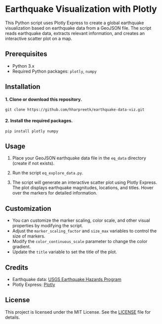 # Earthquake Visualization with Plotly

This Python script uses Plotly Express to create a global earthquake visualization based on earthquake data from a GeoJSON file. The script reads earthquake data, extracts relevant information, and creates an interactive scatter plot on a map.

## Prerequisites

- Python 3.x
- Required Python packages: `plotly`, `numpy`

## Installation

#### 1. Clone or download this repository.
   ```
   git clone https://github.com/hharpreetk/earthquake-data-viz.git
   ```
#### 2. Install the required packages.
    pip install plotly numpy
    
## Usage

1. Place your GeoJSON earthquake data file in the `eq_data` directory (create if not exists).

2. Run the script `eq_explore_data.py`.


3. The script will generate an interactive scatter plot using Plotly Express. The plot displays earthquake magnitudes, locations, and titles. Hover over the markers for detailed information.

## Customization

- You can customize the marker scaling, color scale, and other visual properties by modifying the script.
- Adjust the `marker_scaling_factor` and `size_max` variables to control the size of markers.
- Modify the `color_continuous_scale` parameter to change the color gradient.
- Update the `title` variable to set the title of the plot.

## Credits

- Earthquake data: [USGS Earthquake Hazards Program](https://earthquake.usgs.gov/)
- Plotly Express: [Plotly](https://plotly.com/python/plotly-express/)

## License

This project is licensed under the MIT License. See the [LICENSE](LICENSE) file for details.


